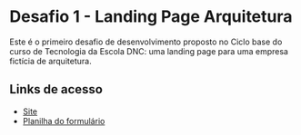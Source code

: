 # Desafio 1 - Landing Page Arquitetura
Este é o primeiro desafio de desenvolvimento proposto no Ciclo base do curso de Tecnologia da Escola DNC: uma landing page para uma empresa fictícia de arquitetura.
## Links de acesso
-  [Site](https://desafio1escoladnc.netlify.app/)
- [Planilha do formulário](https://docs.google.com/spreadsheets/d/1TRzUAAZ7yXGgaD5YGd5Pzv--JpEkjnzTDV1_67C4cWM/edit?usp=sharing)
